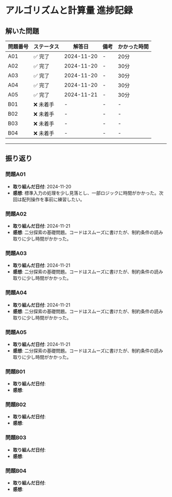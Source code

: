 # アルゴリズムと計算量 進捗記録

## 解いた問題
| 問題番号 | ステータス | 解答日      | 備考                                    | かかった時間 |
|----------|-----------|-------------|-----------------------------------------|--------------|
| A01      | ✅ 完了    | 2024-11-20   | -                                      | 20分         |
| A02      | ✅ 完了    | 2024-11-20  | -                                       | 30分         |
| A03      | ✅ 完了    | 2024-11-20  | -                                        | 30分         |
| A04      | ✅ 完了    | 2024-11-20  | -                                        | 30分         |
| A05      | ✅ 完了    | 2024-11-21  | -                                        | 30分         |
| B01      | ❌ 未着手  | -           | -                                       | -            |
| B02      | ❌ 未着手  | -           | -                                       | -            |
| B03      | ❌ 未着手  | -           | -                                       | -            |
| B04      | ❌ 未着手  | -           | -                                       | -            |

---

## 振り返り

### 問題A01
- **取り組んだ日付**: 2024-11-20
- **感想**: 標準入力の処理を少し見落とし、一部ロジックに時間がかかった。次回は配列操作を事前に練習したい。

### 問題A02
- **取り組んだ日付**: 2024-11-21
- **感想**: 二分探索の基礎問題。コードはスムーズに書けたが、制約条件の読み取りに少し時間がかかった。

### 問題A03
- **取り組んだ日付**: 2024-11-21
- **感想**: 二分探索の基礎問題。コードはスムーズに書けたが、制約条件の読み取りに少し時間がかかった。

### 問題A04
- **取り組んだ日付**: 2024-11-21
- **感想**: 二分探索の基礎問題。コードはスムーズに書けたが、制約条件の読み取りに少し時間がかかった。

### 問題A05
- **取り組んだ日付**: 2024-11-21
- **感想**: 二分探索の基礎問題。コードはスムーズに書けたが、制約条件の読み取りに少し時間がかかった。

### 問題B01
- **取り組んだ日付**: 
- **感想**: 

### 問題B02
- **取り組んだ日付**: 
- **感想**:

### 問題B03
- **取り組んだ日付**:
- **感想**: 

### 問題B04
- **取り組んだ日付**: 
- **感想**: 
